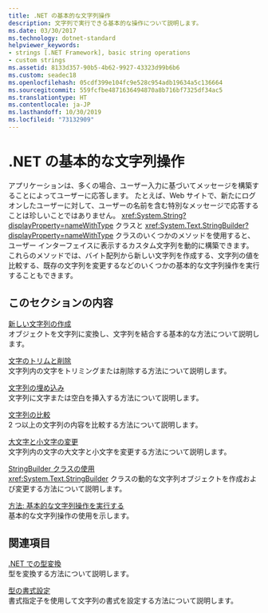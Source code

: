 ```yaml
---
title: .NET の基本的な文字列操作
description: 文字列で実行できる基本的な操作について説明します。
ms.date: 03/30/2017
ms.technology: dotnet-standard
helpviewer_keywords:
- strings [.NET Framework], basic string operations
- custom strings
ms.assetid: 8133d357-90b5-4b62-9927-43323d99b6b6
ms.custom: seadec18
ms.openlocfilehash: 05cdf399e104fc9e528c954adb19634a5c136664
ms.sourcegitcommit: 559fcfbe4871636494870a8b716bf7325df34ac5
ms.translationtype: HT
ms.contentlocale: ja-JP
ms.lasthandoff: 10/30/2019
ms.locfileid: "73132909"
---
```

# <a name="basic-string-operations-in-net"></a>.NET の基本的な文字列操作
アプリケーションは、多くの場合、ユーザー入力に基づいてメッセージを構築することによってユーザーに応答します。 たとえば、Web サイトで、新たにログオンしたユーザーに対して、ユーザーの名前を含む特別なメッセージで応答することは珍しいことではありません。 <xref:System.String?displayProperty=nameWithType> クラスと <xref:System.Text.StringBuilder?displayProperty=nameWithType> クラスのいくつかのメソッドを使用すると、ユーザー インターフェイスに表示するカスタム文字列を動的に構築できます。 これらのメソッドでは、バイト配列から新しい文字列を作成する、文字列の値を比較する、既存の文字列を変更するなどのいくつかの基本的な文字列操作を実行することもできます。  
  
## <a name="in-this-section"></a>このセクションの内容  
 [新しい文字列の作成](../../../docs/standard/base-types/creating-new.md)  
 オブジェクトを文字列に変換し、文字列を結合する基本的な方法について説明します。  
  
 [文字のトリムと削除](../../../docs/standard/base-types/trimming.md)  
 文字列内の文字をトリミングまたは削除する方法について説明します。  
  
 [文字列の埋め込み](../../../docs/standard/base-types/padding.md)  
 文字列に文字または空白を挿入する方法について説明します。  
  
 [文字列の比較](../../../docs/standard/base-types/comparing.md)  
 2 つ以上の文字列の内容を比較する方法について説明します。  
  
 [大文字と小文字の変更](../../../docs/standard/base-types/changing-case.md)  
 文字列内の文字の大文字と小文字を変更する方法について説明します。  
  
 [StringBuilder クラスの使用](../../../docs/standard/base-types/stringbuilder.md)  
 <xref:System.Text.StringBuilder> クラスの動的な文字列オブジェクトを作成および変更する方法について説明します。  
  
 [方法: 基本的な文字列操作を実行する](../../../docs/standard/base-types/basic-manipulations.md)  
 基本的な文字列操作の使用を示します。  
  
## <a name="related-sections"></a>関連項目  
 [.NET での型変換](../../../docs/standard/base-types/type-conversion.md)  
 型を変換する方法について説明します。  
  
 [型の書式設定](../../../docs/standard/base-types/formatting-types.md)  
 書式指定子を使用して文字列の書式を設定する方法について説明します。

